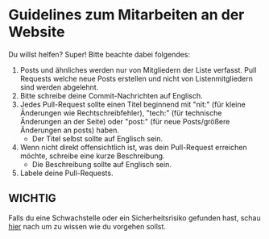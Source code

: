 # Guidelines zum Mitarbeiten an der Website

Du willst helfen? Super! Bitte beachte dabei folgendes:

1. Posts und ähnliches werden nur von Mitgliedern der Liste verfasst. Pull Requests welche neue Posts erstellen und nicht von Listenmitgliedern sind werden abgelehnt.
2. Bitte schreibe deine Commit-Nachrichten auf Englisch.
3. Jedes Pull-Request sollte einen Titel beginnend mit "nit:" (für kleine Änderungen wie Rechtschreibfehler), "tech:" (für technische Änderungen an der Seite) oder "post:" (für neue Posts/größere Änderungen an posts) haben.
    - Der Titel selbst sollte auf Englisch sein.
4. Wenn nicht direkt offensichtlich ist, was dein Pull-Request erreichen möchte, schreibe eine kurze Beschreibung.
    - Die Beschreibung sollte auf Englisch sein.
5. Labele deine Pull-Requests.

## WICHTIG

Falls du eine Schwachstelle oder ein Sicherheitsrisiko gefunden hast, schau [hier](SECURITY.md) nach um zu wissen wie du vorgehen sollst. 
